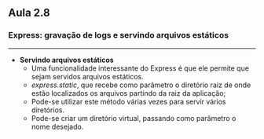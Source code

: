 ## Aula 2.8
### Express: gravação de logs e servindo arquivos estáticos
---
- **Servindo arquivos estáticos**
	- Uma funcionalidade interessante do Express é que ele permite que sejam servidos arquivos estáticos.
	- *express.static*,  que recebe como parâmetro o diretório raiz de onde estão localizados os arquivos partindo da raiz da aplicação;
	- Pode-se utilizar este método várias vezes para servir vários diretórios.
	- Pode-se criar um diretório virtual, passando como parâmetro o nome desejado.